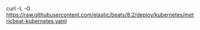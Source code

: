 curl -L -O https://raw.githubusercontent.com/elastic/beats/8.2/deploy/kubernetes/metricbeat-kubernetes.yaml
